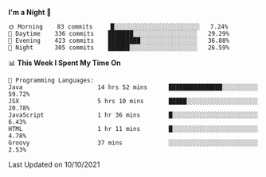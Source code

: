<!--START_SECTION:waka-->
**I'm a Night 🦉** 

```text
🌞 Morning    83 commits     █░░░░░░░░░░░░░░░░░░░░░░░░   7.24% 
🌆 Daytime    336 commits    ███████░░░░░░░░░░░░░░░░░░   29.29% 
🌃 Evening    423 commits    █████████░░░░░░░░░░░░░░░░   36.88% 
🌙 Night      305 commits    ██████░░░░░░░░░░░░░░░░░░░   26.59%

```


📊 **This Week I Spent My Time On** 

```text
💬 Programming Languages: 
Java                     14 hrs 52 mins      ███████████████░░░░░░░░░░   59.72% 
JSX                      5 hrs 10 mins       █████░░░░░░░░░░░░░░░░░░░░   20.78% 
JavaScript               1 hr 36 mins        █░░░░░░░░░░░░░░░░░░░░░░░░   6.43% 
HTML                     1 hr 11 mins        █░░░░░░░░░░░░░░░░░░░░░░░░   4.78% 
Groovy                   37 mins             ░░░░░░░░░░░░░░░░░░░░░░░░░   2.53%

```


 Last Updated on 10/10/2021
<!--END_SECTION:waka-->
